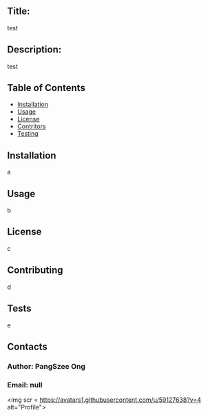 
## Title: 
test

## Description:
test

## Table of Contents

- [Installation](#installation)
- [Usage](#usage)
- [License](#license)
- [Contritors](#contribution)
- [Testing](#test)

## Installation
a
## Usage
b
## License
c
## Contributing
d
## Tests
e

## Contacts
### Author: PangSzee Ong
### Email: null
<img scr = https://avatars1.githubusercontent.com/u/59127638?v=4 alt="Profile">
